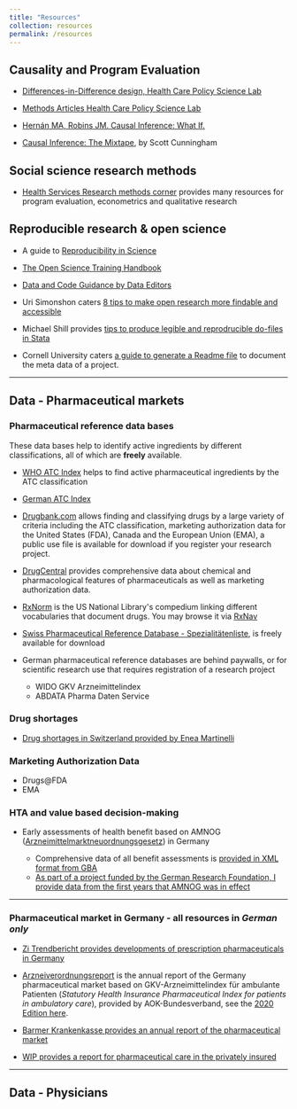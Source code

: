 ```yaml
---
title: "Resources"
collection: resources
permalink: /resources
---
```


## Causality and Program Evaluation


- [Differences-in-Difference design, Health Care Policy Science Lab](https://diff.healthpolicydatascience.org/)

- [Methods Articles Health Care Policy Science Lab](http://healthpolicydatascience.org/methods-seminar)

- [Hernán MA, Robins JM. Causal Inference: What If.](https://www.hsph.harvard.edu/miguel-hernan/causal-inference-book/)

- [Causal Inference: The Mixtape](https://scunning.com/mixtape.html), by Scott Cunningham



## Social science research methods

- [Health Services Research methods corner](https://www.hsr.org/methods-corner-article-collection) provides many resources for program evaluation, econometrics and qualitative research

## Reproducible research & open science

- A guide to [Reproducibility in Science](http://ropensci.github.io/reproducibility-guide/)

- [The Open Science Training Handbook](https://book.fosteropenscience.eu/en/)

- [Data and Code Guidance by Data Editors](https://social-science-data-editors.github.io/guidance/Requested_information.html)

- Uri Simonshon caters [8 tips to make open research more findable and accessible](http://datacolada.org/69)

- Michael Shill provides [tips to produce legible and reprodrucible do-files in Stata](https://michaelshill.net/2015/07/31/in-stata-coding-style-is-the-essential/)

- Cornell University caters [a guide to generate a Readme file](https://data.research.cornell.edu/content/readme) to document the meta data of a project.

- - -



## Data - Pharmaceutical markets

### Pharmaceutical reference data bases

These data bases help to identify active ingredients by different classifications, all of which are **freely** available.

- [WHO ATC Index](https://www.whocc.no/atc_ddd_index/) helps to find active pharmaceutical ingredients by the ATC classification

- [German ATC Index]()

- [Drugbank.com](https://www.drugbank.com/) allows finding and classifying drugs by a large variety of criteria including the ATC classification, marketing authorization data for the United States (FDA), Canada and the European Union (EMA), a public use file is available for download if you register your research project.

- [DrugCentral](https://drugcentral.org/download) provides comprehensive data about chemical and pharmacological features of pharmaceuticals as well as marketing authorization data.

- [RxNorm](https://www.nlm.nih.gov/research/umls/rxnorm/index.html) is the US National Library's compedium linking different vocabularies that document drugs. You may browse it via [RxNav](https://mor.nlm.nih.gov/RxNav/)

- [Swiss Pharmaceutical Reference Database - Spezialitätenliste](), is freely available for download

- German pharmaceutical reference databases are behind paywalls, or for scientific research use that requires registration of a research project

	- WIDO GKV Arzneimittelindex
	- ABDATA Pharma Daten Service

### Drug shortages

- [Drug shortages in Switzerland provided by Enea Martinelli](drugshortage.ch)

### Marketing Authorization Data

- Drugs@FDA
- EMA

### HTA and value based decision-making

- Early assessments of health benefit based on AMNOG ([Arzneimittelmarktneuordnungsgesetz](https://www.g-ba.de/bewertungsverfahren/nutzenbewertung/)) in Germany

    - Comprehensive data of all benefit assessments is [provided in XML format from GBA](https://www.g-ba.de/themen/arzneimittel/arzneimittel-richtlinie-anlagen/nutzenbewertung-35a/ais/)
	- [As part of a project funded by the German Research Foundation, I provide data from the first years that AMNOG was in effect]()

- - -

### Pharmaceutical market in Germany - all resources in *German only*

- [Zi Trendbericht provides developments of prescription pharmaceuticals in Germany](https://www.zi.de/projekte/rx-trendbericht)

- [Arzneiverordnungsreport](https://www.wido.de/publikationen-produkte/buchreihen/arzneiverordnungs-report/?L=0) is the annual report of the Germany pharmaceutical market based on GKV-Arzneimittelindex für ambulante Patienten (*Statutory Health Insurance Pharmaceutical Index for patients in ambulatory care*), provided by AOK-Bundesverband, see the [2020 Edition here](http://link.springer.com/10.1007/978-3-662-62168-4).

- [Barmer Krankenkasse provides an annual report of the pharmaceutical market](https://www.barmer.de/presse/infothek/studien-und-reports/arzneimittelreporte)

- [WIP provides a report for pharmaceutical care in the privately insured](http://www.wip-pkv.de/forschungsbereiche/detail/arzneimittelversorgung-von-privatversicherten-2020-zahlen-analysen-gkv-pkv-vergleich.html)

- - -

## Data - Physicians

